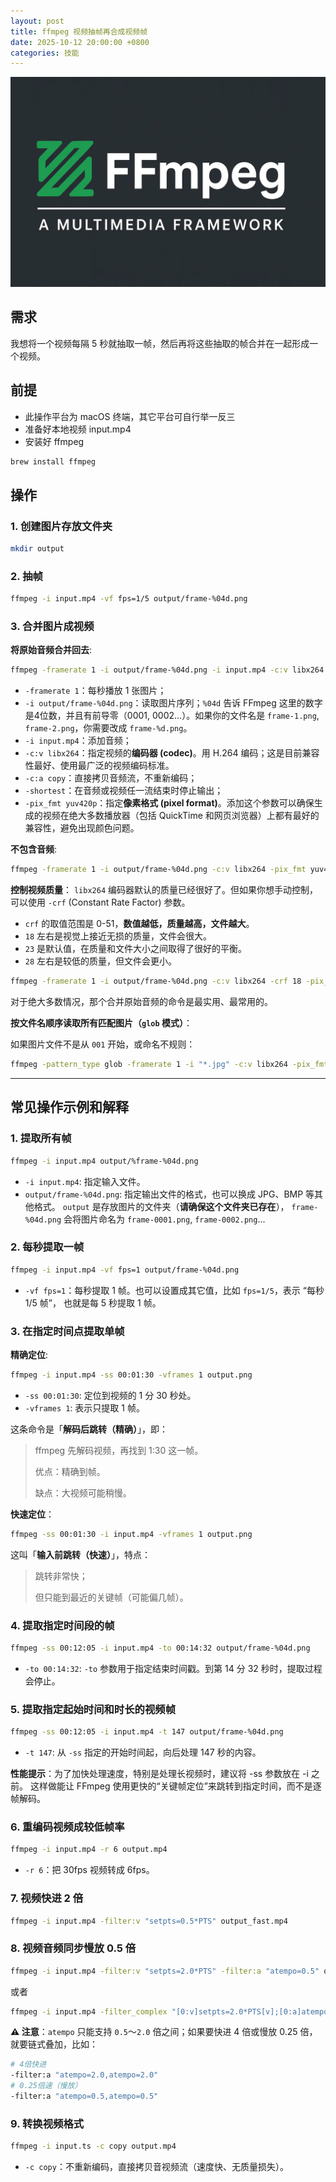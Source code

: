 ```yaml
---
layout: post
title: ffmpeg 视频抽帧再合成视频帧
date: 2025-10-12 20:00:00 +0800
categories: 技能
---
```


![FFmpeg poster](/assets/images/ffmpeg-poster.webp)

## 需求

我想将一个视频每隔 5 秒就抽取一帧，然后再将这些抽取的帧合并在一起形成一个视频。

## 前提

- 此操作平台为 macOS 终端，其它平台可自行举一反三
- 准备好本地视频 input.mp4
- 安装好 ffmpeg

```bash
brew install ffmpeg
```

## 操作

### 1. 创建图片存放文件夹

```bash
mkdir output
```

### 2. 抽帧

```bash
ffmpeg -i input.mp4 -vf fps=1/5 output/frame-%04d.png
```

### 3. 合并图片成视频

**将原始音频合并回去**:

```bash
ffmpeg -framerate 1 -i output/frame-%04d.png -i input.mp4 -c:v libx264 -c:a copy -shortest -pix_fmt yuv420p output.mp4
```

- `-framerate 1`：每秒播放 1 张图片；
- `-i output/frame-%04d.png`：读取图片序列；`%04d` 告诉 FFmpeg 这里的数字是4位数，并且有前导零（0001, 0002...）。如果你的文件名是 `frame-1.png`, `frame-2.png`，你需要改成 `frame-%d.png`。
- `-i input.mp4`：添加音频；
- `-c:v libx264`：指定视频的**编码器 (codec)**。用 H.264 编码；这是目前兼容性最好、使用最广泛的视频编码标准。
- `-c:a copy`：直接拷贝音频流，不重新编码；
- `-shortest`：在音频或视频任一流结束时停止输出；
- `-pix_fmt yuv420p`：指定**像素格式 (pixel format)**。添加这个参数可以确保生成的视频在绝大多数播放器（包括 QuickTime 和网页浏览器）上都有最好的兼容性，避免出现颜色问题。

**不包含音频**:

```bash
ffmpeg -framerate 1 -i output/frame-%04d.png -c:v libx264 -pix_fmt yuv420p output.mp4
```

**控制视频质量**：
`libx264` 编码器默认的质量已经很好了。但如果你想手动控制，可以使用 `-crf` (Constant Rate Factor) 参数。

- `crf` 的取值范围是 0-51，**数值越低，质量越高，文件越大**。
- `18` 左右是视觉上接近无损的质量，文件会很大。
- `23` 是默认值，在质量和文件大小之间取得了很好的平衡。
- `28` 左右是较低的质量，但文件会更小。

```bash
ffmpeg -framerate 1 -i output/frame-%04d.png -c:v libx264 -crf 18 -pix_fmt yuv420p high_quality_output.mp4
```

对于绝大多数情况，那个合并原始音频的命令是最实用、最常用的。

**按文件名顺序读取所有匹配图片（`glob` 模式）**：

如果图片文件不是从 `001` 开始，或命名不规则：

```bash
ffmpeg -pattern_type glob -framerate 1 -i "*.jpg" -c:v libx264 -pix_fmt yuv420p output.mp4
```

---

## 常见操作示例和解释

### 1. 提取所有帧

```bash
ffmpeg -i input.mp4 output/%frame-%04d.png
```

- `-i input.mp4`: 指定输入文件。
- `output/frame-%04d.png`: 指定输出文件的格式，也可以换成 JPG、BMP 等其他格式。
`output` 是存放图片的文件夹（**请确保这个文件夹已存在**），
`frame-%04d.png` 会将图片命名为 `frame-0001.png`, `frame-0002.png`...

### 2. 每秒提取一帧

```bash
ffmpeg -i input.mp4 -vf fps=1 output/frame-%04d.png
```

- `-vf fps=1`：每秒提取 1 帧。也可以设置成其它值，比如 `fps=1/5`，表示 “每秒 1/5 帧”，
也就是每 5 秒提取 1 帧。

### 3. 在指定时间点提取单帧

**精确定位**:

```bash
ffmpeg -i input.mp4 -ss 00:01:30 -vframes 1 output.png
```

- `-ss 00:01:30`: 定位到视频的 1 分 30 秒处。
- `-vframes 1`: 表示只提取 1 帧。

这条命令是「**解码后跳转（精确）**」，即：

> ffmpeg 先解码视频，再找到 1:30 这一帧。
>
> 优点：精确到帧。
>
> 缺点：大视频可能稍慢。

**快速定位**：

```bash
ffmpeg -ss 00:01:30 -i input.mp4 -vframes 1 output.png
```

这叫「**输入前跳转（快速）**」，特点：

> 跳转非常快；
>
> 但只能到最近的关键帧（可能偏几帧）。

### 4. 提取指定时间段的帧

```bash
ffmpeg -ss 00:12:05 -i input.mp4 -to 00:14:32 output/frame-%04d.png
```

- `-to 00:14:32`: `-to` 参数用于指定结束时间戳。到第 14 分 32 秒时，提取过程会停止。

### 5. 提取指定起始时间和时长的视频帧

```bash
ffmpeg -ss 00:12:05 -i input.mp4 -t 147 output/frame-%04d.png
```

- `-t 147`: 从 `-ss` 指定的开始时间起，向后处理 147 秒的内容。

**性能提示**：为了加快处理速度，特别是处理长视频时，建议将 -ss 参数放在 -i 之前。
这样做能让 FFmpeg 使用更快的“关键帧定位”来跳转到指定时间，而不是逐帧解码。

### 6. 重编码视频成较低帧率

```bash
ffmpeg -i input.mp4 -r 6 output.mp4
```

- `-r 6`：把 30fps 视频转成 6fps。

### 7. 视频快进 2 倍

```bash
ffmpeg -i input.mp4 -filter:v "setpts=0.5*PTS" output_fast.mp4
```

### 8. 视频音频同步慢放 0.5 倍

```bash
ffmpeg -i input.mp4 -filter:v "setpts=2.0*PTS" -filter:a "atempo=0.5" output_slow.mp4
```

或者

```bash
ffmpeg -i input.mp4 -filter_complex "[0:v]setpts=2.0*PTS[v];[0:a]atempo=0.5[a]" -map "[v]" -map "[a]” output_slow.mp4
```

**⚠️ 注意**：`atempo` 只能支持 `0.5`～`2.0` 倍之间；如果要快进 4 倍或慢放 0.25 倍，就要链式叠加，比如：

```bash
# 4倍快进
-filter:a "atempo=2.0,atempo=2.0"
# 0.25倍速（慢放）
-filter:a "atempo=0.5,atempo=0.5"
```

### 9. 转换视频格式

```bash
ffmpeg -i input.ts -c copy output.mp4
```

- `-c copy`：不重新编码，直接拷贝音视频流（速度快、无质量损失）。
